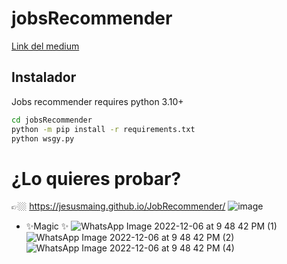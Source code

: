 # jobsRecommender
[Link del medium](https://medium.com/@jesusmaing/sistema-de-recomendador-de-trabajos-c43b325e1)

## Instalador

Jobs recommender requires python 3.10+


```sh
cd jobsRecommender
python -m pip install -r requirements.txt
python wsgy.py
```

# ¿Lo quieres probar?
👉🏼 https://jesusmaing.github.io/JobRecommender/
![image](https://user-images.githubusercontent.com/46060501/206534024-d21a2346-18d4-4c45-847f-cfd5e376a3e3.png)

- ✨Magic ✨
![WhatsApp Image 2022-12-06 at 9 48 42 PM (1)](https://user-images.githubusercontent.com/46060501/206531273-2f2b05d4-a2ea-4537-9c86-e3d9f4a4d4e4.jpeg)
![WhatsApp Image 2022-12-06 at 9 48 42 PM (2)](https://user-images.githubusercontent.com/46060501/206531290-acc9bc31-bdf3-4d7c-a9a3-5657c7b7f4e4.jpeg)
![WhatsApp Image 2022-12-06 at 9 48 42 PM (4)](https://user-images.githubusercontent.com/46060501/206531702-1f12404a-f0d7-49c9-bad2-55c263ad4adc.jpeg)
